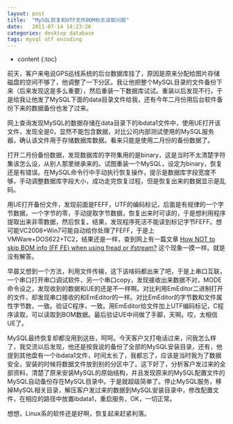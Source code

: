 ```yaml
---
layout: post
title:  "MySQL恢复和UTF文件BOM标志读取问题"
date:   2011-07-14 14:23:26
categories: desktop database
tags: mysql utf encoding
---
```


* content
{:toc}

前天，客户来电说GPS巡线系统的后台数据库挂了，原因是原来分配给图片存储磁盘的空间不够了，他调整了一下分区。我让他把整个MySQL目录的文件备份下来（后来发现这是多么重要），然后重装一下数据库试试。重装以后发现不行。于是给我让他发了MySQL下面的data目录文件给我，还有今年二月份用后台软件备份下来的数据备份也发了过来。

网上查询发现MySQL的数据存储在data目录下的ibdata1文件中，使用UE打开该文件，发现全是0，显然不能包含数据，对比公司内部测试使用的MySQL服务器，确认该文件用于存储数据库数据。看来只能是使用二月份的备份数据了。

打开二月份备份数据，发现数据库的字符集用的是binary，这是当时不太清楚字符集该怎么设，从别人那里继承来的。试图重装一个MySQL，设定为binary，恢复还是有错误。在MySQL命令行中手动执行恢复操作，提示是数据库字段宽度不够，手动调整数据库字段大小，成功走完恢复过程，但是恢复出来的数据显示是乱码。

用UE打开备份文件，发现前面是FEFF，UTF的编码标记，后面是有规律的一个字节数据，一个字节的零，手动提取字节数据，恢复出来时可读的，于是想利用程序提取出来非零数据，然后恢复。结果，发现程序死活不能读到标记字节FEFF。想可能VC2008+Win7可能自动给你处理了FEFF，于是上VMWare+DOS622+TC2，结果还是一样，查到网上有一篇文章 [How NOT to skip BOM info (FF FE) when using fread or ifstream?](http://stackoverflow.com/questions/2475170/how-not-to-skip-bom-info-ff-fe-when-using-fread-or-ifstream) 这个现象一摸一样。就是没有解答。

早晨又想到一个方法，利用文件传输，这下该啥码都出来了吧，于是上串口互联，一个串口打开串口调试软件，另一个串口copy，发现接收出来数据不对，MODE命令设之，发现收到的数据和UE的还是不一样啊。对比利用EmEditor二进制打开的文件，却发现串口接收的和EmEditor的一样。对比EmEditor的字节数和文件属性字节数，一致。验证C程序，一致。用EmEditor给文件加上UTF编码标记，C程序读取，可以读取到BOM数据。最后验证UE中间做了手脚，天啊。哎，太相信UE了。

MySQL最终恢复却都没用到这些，呵呵。今天客户又打电话过来，问我怎么样了，我交流以后发现，他还是按我说的备份了全部的MySQL安装目录，还有，他提到其他盘有一个ibdata1文件，时间太长了，我都忘了，应该是当时我为了数据安全，安装的时候将数据文件放到别的分区中了。这下好了，分析客户发过来的全部资料，清楚了原来安装MySQL的原始结构，并且发现原来的MySQL配置文件的MySQL自动备份存在MySQL目录中。于是就超级简单了。停止MySQL服务，移掉MySQL相关目录，解压客户发过来的数据到MySQL安装目录中，修改配置文件，在相应的路径中放置ibdata1，重启服务，OK，一切正常。

想想，Linux系的软件还是好啊，恢复起来赶紧利落。